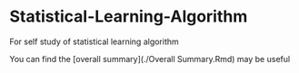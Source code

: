 # Statistical-Learning-Algorithm
For self study of statistical learning algorithm

You can find the [overall summary](./Overall Summary.Rmd) may be useful
